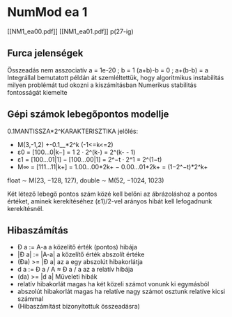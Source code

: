 # NumMod ea 1

\[[NM1_ea00.pdf]\]
\[[NM1_ea01.pdf]\] p(27-ig)

## Furca jelenségek

Összeadás nem asszociatív
a = 1e-20 ; b = 1
(a+b)-b = 0 ; a+(b-b) = a
Integrállal bemutatott példán át szemléltettük,
hogy algoritmikus instabilitás milyen problémát tud okozni a kiszámításban
Numerikus stabilitás fontosságát kiemelte

## Gépi számok lebegőpontos modellje

0.1MANTISSZA\*2^KARAKTERISZTIKA
jelőlés:

- M(3,-1,2) +-0.1\_\_\*2^k (-1\<=k\<=2)
- ε0 = [100...0|k−] = 1 2 · 2^(k-) = 2^(k- - 1)
- ε1 = [100...01|1] − [100...00|1] = 2^−t · 2^1 = 2^(1−t)
- M∞ = [111...11|k+] = 1.00...00\*2k+ − 0.00...01\*2k+ = (1−2^−t)\*2^k+

float ∼ M(23, −128, 127), double ∼ M(52, −1024, 1023)

Két létező lebegő pontos szám közé kell belőni az ábrázoláshoz a pontos értéket,
aminek kerekítéséhez (ε1)/2-vel arányos hibát kell lefogadnunk kerekítésnél.

## Hibaszámítás

- Đ a := A-a a közelítő érték (pontos) hibája
- |Đ a| := |A-a| a közelítő érték abszolít értéke
- (Đa) >= |Đ a| az a egy abszolút hibakorlátja
- d a := Đ a / A ≈ Đ a / a az a relatív hibája
- (da) >= |d a|
  Műveleti hibák
- relatív hibakorlát magas ha két közeli számot vonunk ki egymásból
- abszolút hibakorlát magas ha relatíve nagy számot osztunk relatíve kicsi számmal
- (Hibaszámítást bizonyítottuk összeadásra)

